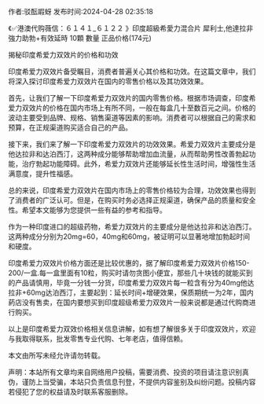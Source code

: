 <p>作者:驳酝嘏蚜 发布时间:2024-04-28 02:35:18</p>
<p>《✅港澳代购薇信：６１４１_６１２２ 》印度超級希愛力混合片 犀利士,他達拉非 強力助勃+有效延時 10顆 數量 正品价格(174元) </p>
									<p>揭秘印度希爱力双效片的价格和功效</p><p>印度希爱力双效片备受瞩目，消费者普遍关心其价格和功效。在这篇文章中，我们将深入探讨印度希爱力双效片在国内的零售价格以及其功效效果。</p><p>首先，让我们了解一下印度希爱力双效片的国内零售价格。根据市场调查，印度希爱力双效片的价格在国内市场上有所不同，一般在每盒几十至数百元之间。价格的波动主要受到品牌、规格、销售渠道等因素的影响。消费者可以根据自己的需求和预算，在正规渠道购买适合自己的产品。</p><p>接下来，我们来了解一下印度希爱力双效片的功效效果。希爱力双效片主要成分是他达拉非和达泊西汀，这两种成分能够帮助增加血流量，从而帮助男性改善勃起功能，治疗勃起功能障碍。此外，希爱力双效片还能够延长性生活时间，增强性生活满意度，提升性福感。</p><p>总的来说，印度希爱力双效片在国内市场上的零售价格较为合理，功效效果也得到了消费者的广泛认可。但是，在购买时务必选择正规渠道，确保产品的质量和安全性。希望本文能够为您提供一些有益的参考和指导。</p><p></p><p>作为一种印度进口的超级药物，希爱力双效片的主要成分是他达拉非和达泊西汀。这两种成分分别为20mg=60，40mg和60mg，被证明可以显著地增加勃起时间和硬度。</p><p>印度希爱力双效片价格方面还是比较优惠的，据了解印度希爱力双效片价格150-200/一盒.每一盒里面有10粒，购买时请勿贪图小便宜，那些几十块钱的就能买到的产品请慎用，毕竟一分钱一分货，印度希爱力双效片每一粒含有分为40mg他达拉非+60mg达泊西汀，主要起到：延长时间+增硬效果，保质期统一为2年，国内葯店没有售卖，在国内要想买到印度超级希爱力双效片一般来说都是通过代购商进行购买。</p><p>以上是印度希爱力双效价格相关信息讲解，如有想了解很多关于印度双效片，欢迎与我取得联系，批发零售专业代购、七年老店，值得信赖。</p><p>本文由所写未经允许请勿转载。</p>				声明：本站所有文章均来自网络用户投稿，需要消费、投资的项目请注意识别真伪，谨防上当受骗，本站只负责信息刊登，不提供内容鉴别及纠纷问题。投稿内容若侵犯了您的权益请及时联系客服删除。				
